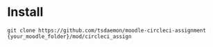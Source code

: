 # Install

`git clone https://github.com/tsdaemon/moodle-circleci-assignment {your_moodle_folder}/mod/circleci_assign`

